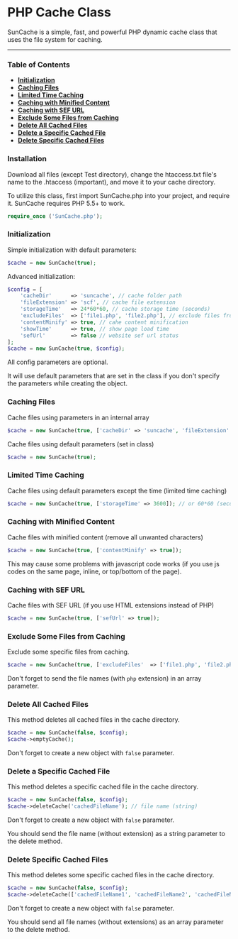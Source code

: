 # PHP Cache Class

SunCache is a simple, fast, and powerful PHP dynamic cache class that uses the file system for caching.

<hr>

### Table of Contents

- **[Initialization](#initialization)**
- **[Caching Files](#caching-files)**
- **[Limited Time Caching](#limited-time-caching)**
- **[Caching with Minified Content](#caching-with-minified-content)**
- **[Caching with SEF URL](#caching-with-sef-url)**
- **[Exclude Some Files from Caching](#exclude-some-files-from-caching)**
- **[Delete All Cached Files](#delete-all-cached-files)**
- **[Delete a Specific Cached File](#delete-a-specific-cached-file)**
- **[Delete Specific Cached Files](#delete-specific-cached-files)**

### Installation

Download all files (except Test directory), change the htaccess.txt file's name to the .htaccess (important), and move it to your cache directory.

To utilize this class, first import SunCache.php into your project, and require it.
SunCache requires PHP 5.5+ to work.

```php
require_once ('SunCache.php');
```

### Initialization

Simple initialization with default parameters:

```php
$cache = new SunCache(true);
```

Advanced initialization:

```php
$config = [
    'cacheDir'      => 'suncache', // cache folder path
    'fileExtension' => 'scf', // cache file extension
    'storageTime'   => 24*60*60, // cache storage time (seconds)
    'excludeFiles'  => ['file1.php', 'file2.php'], // exclude files from caching (with extensions)
    'contentMinify' => true, // cahe content minification
    'showTime'      => true, // show page load time
    'sefUrl'        => false // website sef url status
];
$cache = new SunCache(true, $config);
```

All config parameters are optional.

It will use default parameters that are set in the class if you don't specify the parameters while creating the object.

### Caching Files

Cache files using parameters in an internal array

```php
$cache = new SunCache(true, ['cacheDir' => 'suncache', 'fileExtension' => 'scf', 'storageTime' => 60*60, 'contentMinify' => true]);
```

Cache files using default parameters (set in class)

```php
$cache = new SunCache(true);
```

### Limited Time Caching

Cache files using default parameters except the time (limited time caching)

```php
$cache = new SunCache(true, ['storageTime' => 3600]); // or 60*60 (seconds)
```

### Caching with Minified Content

Cache files with minified content (remove all unwanted characters)

```php
$cache = new SunCache(true, ['contentMinify' => true]);
```

This may cause some problems with javascript code works (if you use js codes on the same page, inline, or top/bottom of the page).

### Caching with SEF URL

Cache files with SEF URL (if you use HTML extensions instead of PHP)

```php
$cache = new SunCache(true, ['sefUrl' => true]);
```

### Exclude Some Files from Caching

Exclude some specific files from caching.

```php
$cache = new SunCache(true, ['excludeFiles'  => ['file1.php', 'file2.php']]);
```

Don't forget to send the file names (with `php` extension) in an array parameter.

### Delete All Cached Files

This method deletes all cached files in the cache directory.

```php
$cache = new SunCache(false, $config);
$cache->emptyCache();
```

Don't forget to create a new object with `false` parameter.

### Delete a Specific Cached File

This method deletes a specific cached file in the cache directory.

```php
$cache = new SunCache(false, $config);
$cache->deleteCache('cachedFileName'); // file name (string)
```

Don't forget to create a new object with `false` parameter.

You should send the file name (without extension) as a string parameter to the delete method.

### Delete Specific Cached Files

This method deletes some specific cached files in the cache directory.

```php
$cache = new SunCache(false, $config);
$cache->deleteCache(['cachedFileName1', 'cachedFileName2', 'cachedFileName3']); // file names (array)
```

Don't forget to create a new object with `false` parameter.

You should send all file names (without extensions) as an array parameter to the delete method.
